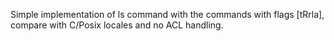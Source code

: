 Simple implementation of ls command with the commands with flags [tRrla], compare with C/Posix locales and no ACL handling.
